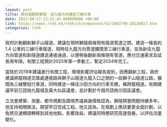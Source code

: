```yaml
---
layout: post
title: 政府倡翻新獅隧　往九龍方向擴至三線行車
date: 2022-08-17 13:31:43.000000000 +08:00
link: https://news.rthk.hk/rthk/ch/component/k2/1662790-20220817.htm
categories: rthk
---
```


政府計劃翻新獅子山隧道，建議在現時獅隧兩條現有隧道管道之間，建造一條長約 1.4 公里的三線行車隧道，現時往九龍方向管道擴闊至三線行車道，並為新往九龍方向管道和新隧道建造連接通道，以便稍後翻新兩條現有管道，應付交通需求及延長用年限。有關工程預計2025年第一季動工，暫定2034年完工。

當局於2019年建議進行有關工程，環境影響評估報告提到，因應翻新工程，政府建議將龍翔道交匯處連接路與獅子山隧道九龍入口之間的一段獅子山隧道公路，擴闊為三線雙程行車道，同時建造一條往沙田方向的行車天橋，橫跨龍翔道。有關建議早前已諮詢九龍城及黃大仙區議會，並計劃於今個月諮詢沙田區議會。

立法會建築、測量、都市規劃及園境界議員謝偉銓認為，獅隧擠塞問題持續多年，他支持相關做法，期望早日完成工程。他又認為，在規劃上應該要更全面計劃，以免將交通樽頸轉移到其他地點，影響效益，建議同時應研究周邊發展，以評估流量變化。
